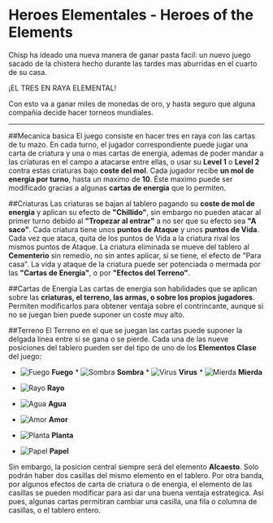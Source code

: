 # Heroes Elementales - Heroes of the Elements

Chisp ha ideado una nueva manera de ganar pasta facil: un nuevo juego sacado de la chistera hecho durante las tardes mas aburridas en el cuarto de su casa.

¡EL TRES EN RAYA ELEMENTAL!

Con esto va a ganar miles de monedas de oro, y hasta seguro que alguna compañia decide hacer torneos mundiales.
___

##Mecanica basica
El juego consiste en hacer tres en raya con las cartas de tu mazo. En cada turno, el jugador correspondiente puede jugar una carta de criatura y una o mas cartas de energia, ademas de poder mandar a las criaturas en el campo a atacarse entre ellas, o usar su **Level 1** o **Level 2** contra estas criaturas bajo **coste del mol**.
Cada jugador recibe **un mol de energia por turno**, hasta un maximo de **10**. Éste maximo puede ser modificado gracias a algunas **cartas de energia** que lo permiten.

##Criaturas
Las criaturas se bajan al tablero pagando su **coste de mol de energia** y aplican su efecto de **"Chillido"**, sin embargo no pueden atacar al primer turno debido al **"Tropezar al entrar"** a no ser que su efecto sea **"A saco"**. Cada criatura tiene unos **puntos de Ataque** y unos **puntos de Vida**. Cada vez que ataca, quita de los puntos de Vida a la criatura rival los mismos puntos de Ataque. La criatura eliminada se mueve del tablero al **Cementerio** sin remedio, no sin antes aplicar, si se tiene, el efecto de "Para casa". La vida y ataque de la criatura puede ser potenciada o mermada por las **"Cartas de Energia"**, o por **"Efectos del Terreno"**.

##Cartas de Energia
Las cartas de energia son habilidades que se aplican sobre las **criaturas, el terreno, las armas, o sobre los propios jugadores**. Permiten modificarlos para obtener ventaja sobre el contrincante, aunque si no se juegan bien puede suponer un coste muy alto.

##Terreno
El Terreno en el que se juegan las cartas puede suponer la delgada linea entre si se gana o se pierde. Cada una de las nueve posiciones del tablero pueden ser del tipo de uno de los **Elementos Clase** del juego: 



* ![Fuego](http://jesulink.com/fanwiki/images/thumb/7/73/Fuego_big.png/30px-Fuego_big.png) __Fuego__  * ![Sombra](http://jesulink.com/fanwiki/images/thumb/9/91/Sombra_big.png/30px-Sombra_big.png) __Sombra__  * ![Virus](http://jesulink.com/fanwiki/images/thumb/9/95/Virus_big.png/30px-Virus_big.png) __Virus__  * ![Mierda](http://jesulink.com/fanwiki/images/thumb/6/61/Mierda_big.png/30px-Mierda_big.png) __Mierda__  
* ![Rayo](http://jesulink.com/fanwiki/images/thumb/d/df/Rayo_big.png/30px-Rayo_big.png) __Rayo__  
* ![Agua](http://jesulink.com/fanwiki/images/thumb/a/a0/Agua_small.png/30px-Agua_small.png) __Agua__  



* ![Amor](http://jesulink.com/fanwiki/images/thumb/3/3a/Corazon_big.png/30px-Corazon_big.png) __Amor__  
* ![Planta](http://jesulink.com/fanwiki/images/thumb/d/d5/Planta_big.png/30px-Planta_big.png) __Planta__  
* ![Papel](http://jesulink.com/fanwiki/images/thumb/2/2e/Papel_big.png/30px-Papel_big.png) __Papel__  



Sin embargo, la posicion central siempre será del elemento **Alcaesto**. Solo podrán haber dos casillas del mismo elemento en el tablero. Por otra banda, por algunos efectos de carta de criatura o de energia, el elemento de las casillas se pueden modificar para asi dar una buena ventaja estrategica. Así pues, algunas cartas permitiran cambiar una casilla, una fila o columna de casillas, o el tablero entero.